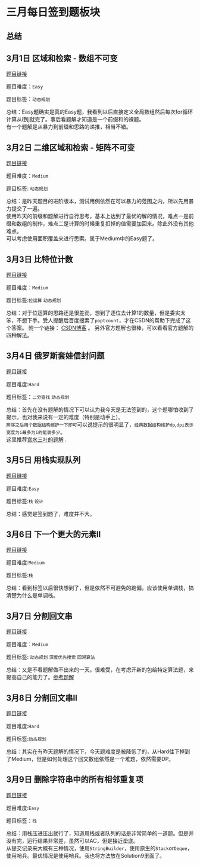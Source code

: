 # 三月每日签到题板块

## 总结




## 3月1日 区域和检索 - 数组不可变

[题目链接](https://leetcode-cn.com/problems/range-sum-query-immutable/)  

题目难度：`Easy`

题目标签：`动态规划`

总结：Easy题确实是真的Easy题，我看到以后直接定义全局数组然后每次for循环计算从i到j就完了。事后看题解才知道是一个前缀和的裸题。  
有一个题解是从暴力到前缀和思路的递推，相当不错。

## 3月2日 二维区域和检索 - 矩阵不可变

[题目链接](https://leetcode-cn.com/problems/range-sum-query-2d-immutable/submissions/)  

题目难度：`Medium`  

题目标签: `动态规划` 

总结：是昨天题目的进阶版本，测试用例依然在可以暴力的范围之内，所以先用暴力提交了一遍。  
使用昨天的前缀和题解进行自行思考，基本上达到了最优的解的情况，难点一是前缀和数组的制作，难点二是计算的时候重复扣掉的值需要加回来。除此外没有其他难点。  
可以考虑使用面积覆盖来进行思索。属于Medium中的Easy题了。


## 3月3日 比特位计数

[题目链接](https://leetcode-cn.com/problems/counting-bits/)  

题目难度：`Medium`  

题目标签:`位运算` `动态规划`  

总结：对于位运算的思路还是很差劲，想到了逐位去计算1的数量，但是委实太笨，不想下手。受人提醒后百度搜索了`poptcount`，才在CSDN的帮助下完成了这个答案。
附一个链接： [CSDN博客](https://blog.csdn.net/weixin_30808253/article/details/99587388) 。
另外官方题解也很棒，可以看看官方题解的四种解法。

## 3月4日 俄罗斯套娃信封问题

[题目链接](https://leetcode-cn.com/problems/russian-doll-envelopes/)

题目难度:`Hard`

题目标签：`二分查找` `动态规划`

总结：首先在没有题解的情况下可以认为我今天是无法签到的，这个题哪怕收到了提示，也对我来说有一定的难度（特别是动手上）。  
`排序之后用个数据结构维护一下即可`可以说提示的很明显了，`经典数据结构维护dp`,`dpi表示宽度为i最多为i的能装多少`。  
这里推荐[宫水三叶的题解](https://leetcode-cn.com/problems/russian-doll-envelopes/solution/zui-chang-shang-sheng-zi-xu-lie-bian-xin-6s8d/) .

## 3月5日 用栈实现队列

[题目链接](https://leetcode-cn.com/problems/implement-queue-using-stacks/)

题目难度:`Easy`

题目标签:`栈` `设计`

总结：感觉是签到题了，难度并不大。

## 3月6日 下一个更大的元素II

[题目链接](https://leetcode-cn.com/problems/next-greater-element-ii/)

题目难度:`Medium`

题目标签:`栈`

总结：看到标签以后很快想到了，但是依然不可避免的跑偏。应该使用单调栈，搞清楚为什么是单调栈。

## 3月7日 分割回文串

[题目链接](https://leetcode-cn.com/problems/palindrome-partitioning/)

题目难度：`Medium`

题目标签: `动态规划` `深度优先搜索` `回溯算法`

总结：又是不看题解做不出来的一天。很难受，在考虑开新的包给特定算法题，来提高自己的能力了。[参考题解](https://leetcode-cn.com/problems/palindrome-partitioning/solution/wei-sha-yao-zhe-yang-bao-sou-ya-shi-ru-h-41gf/)

## 3月8日 分割回文串II

[题目链接]()

题目难度:`Hard`

题目标签:`动态规划`

总结：其实在有昨天题解的情况下，今天题难度是被降低了的，从Hard往下掉到了Medium，但是如何处理这个回文数组依然是一个难题，依然需要DP。

## 3月9日 删除字符串中的所有相邻重复项

[题目链接](https://leetcode-cn.com/problems/remove-all-adjacent-duplicates-in-string/)

题目难度:`Easy`

题目标签：`栈`

总结：用栈压进压出就行了，知道用栈或者队列的话是非常简单的一道题。但是并没有完，运行结果非常差，虽然可以AC，但是接近垫底。  
从提交记录来大概有三种情况，使用`StringBuilder`，使用原生的`Stack`or`Deque`，使用哨兵。最优情况是使用哨兵。我也将方法放在Solution9里面了。
